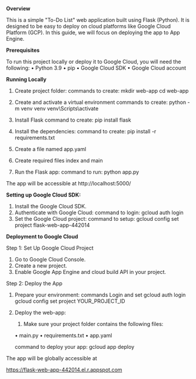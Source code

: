 **Overview**

This is a simple "To-Do List" web application built using Flask (Python). It is designed to be easy to deploy on cloud platforms like Google Cloud Platform (GCP). In this guide, we will focus on deploying the app to App Engine.

**Prerequisites**

To run this project locally or deploy it to Google Cloud, you will need the following:
•	Python 3.9
•	pip 
•	Google Cloud SDK 
•	Google Cloud account 

**Running Locally**

1.	Create project folder:
    commands to create:
	  mkdir web-app 
	  cd web-app

3.	Create and activate a virtual environment
	  commands to create:
	  python -m venv venv
	  venv\Scripts\activate

4.	Install Flask
    command to create: pip install flask
  	
6.	Install the dependencies:
    command to create: pip install -r requirements.txt
  	
8.	Create a file named app.yaml
   
10.	Create required files index and main
    
12.	Run the Flask app:
    command to run: python app.py

The app will be accessible at http://localhost:5000/ 

**Setting up Google Cloud SDK:**
1.	Install the Google Cloud SDK.
2.	Authenticate with Google Cloud:
    command to login: gcloud auth login
3.	Set the Google Cloud project:
    command to setup: gcloud config set project flask-web-app-442014
  	
**Deployment to Google Cloud**

Step 1: Set Up Google Cloud Project
1.	Go to Google Cloud Console.
2.	Create a new project.
3.	Enable Google App Engine and cloud build API in your project.
   
Step 2: Deploy the App
1.	Prepare your environment:
    commands Login and set
    gcloud auth login
    gcloud config set project YOUR_PROJECT_ID
  	
2.	Deploy the web-app:
    1. Make sure your project folder contains the following files:

    • main.py
    • requirements.txt
    • app.yaml

    command to deploy your app: gcloud app deploy

The app will be globally accessible at

https://flask-web-app-442014.el.r.appspot.com


